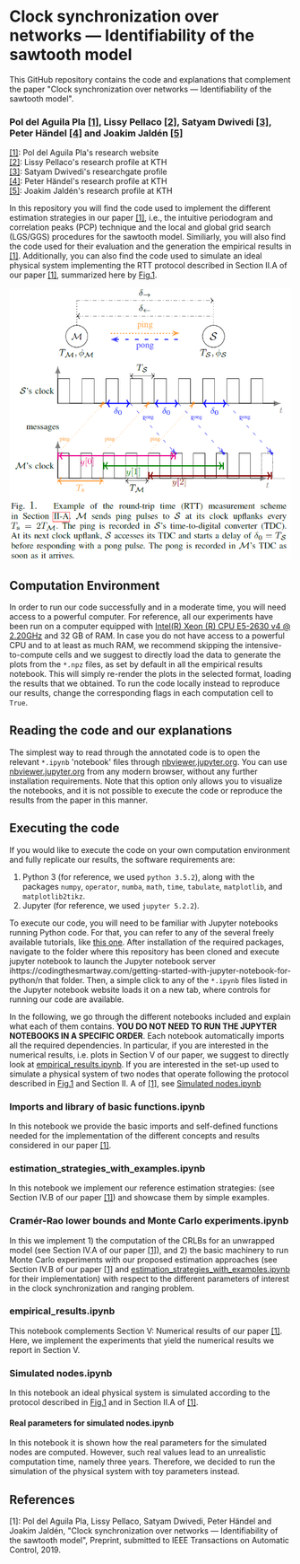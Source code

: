 # Clock synchronization over networks — Identifiability of the sawtooth model

This GitHub repository contains the code and explanations that complement the paper "Clock synchronization over networks — Identifiability of the sawtooth model".
### Pol del Aguila Pla [[1]](https://poldap.github.io/#/), Lissy Pellaco [[2]](https://www.kth.se/profile/pellaco), Satyam Dwivedi [[3]](https://www.researchgate.net/profile/Satyam_Dwivedi2), Peter Händel [[4]](https://www.kth.se/profile/ph/) and Joakim Jaldén [[5]](https://www.kth.se/profile/jalden/)

[[1]](https://poldap.github.io/#/): Pol del Aguila Pla's research website<br/>
[[2]](https://www.kth.se/profile/pellaco): Lissy Pellaco's research profile at KTH<br/>
[[3]](https://www.researchgate.net/profile/Satyam_Dwivedi2): Satyam Dwivedi's researchgate profile<br/>
[[4]](https://www.kth.se/profile/ph/): Peter Händel's research profile at KTH<br/>
[[5]](https://www.kth.se/profile/jalden/): Joakim Jaldén's research profile at KTH<br/>

In this repository you will find the code used to implement the different estimation strategies in our paper [[1]](#ourpaper), i.e., the intuitive periodogram and correlation peaks (PCP) technique and the local and global grid search (LGS/GGS) procedures for the sawtooth model. Similiarly, you will also find the code used for their evaluation and the generation the empirical results in [[1]](#ourpaper). Additionally, you can also find the code used to simulate an ideal physical system implementing the RTT protocol described in Section II.A of our paper [[1]](#ourpaper), summarized here by [Fig.1](#Fig.1).

 <a id='Fig.1'></a>![RTT_measurement_scheme](RTT-measurement-scheme.png)

## Computation Environment
In order to run our code successfully and in a moderate time, you will need access to a powerful computer. For reference, all our experiments have been run on a computer equipped with [Intel(R) Xeon (R) CPU E5-2630 v4 @ 2.20GHz](https://ark.intel.com/content/www/us/en/ark/products/92981/intel-xeon-processor-e5-2630-v4-25m-cache-2-20-ghz.html) and 32 GB of RAM. In case you do not have access to a powerful CPU and to at least as much RAM, we recommend skipping the intensive-to-compute cells and we suggest to directly load the data to generate the plots from the `*.npz` files, as set by default in all the empirical results notebook. This will simply re-render the plots in the selected format, loading the results that we obtained. To run the code locally instead to reproduce our results, change the corresponding flags in each computation cell to `True`.


## Reading the code and our explanations
The simplest way to read through the annotated code is to open the relevant `*.ipynb` 'notebook' files through [nbviewer.jupyter.org](https://nbviewer.jupyter.org/github/poldap/clock_sync_and_range/tree/master/). You can use [nbviewer.jupyter.org](https://nbviewer.jupyter.org/github/poldap/clock_sync_and_range/tree/master/) from any modern browser, without any further installation requirements. Note that this option only allows you to visualize the notebooks, and it is not possible to execute the code or reproduce the results from the paper in this manner.

## Executing the code
If you would like to execute the code on your own computation environment and fully replicate our results, the software requirements are:
1. Python 3 (for reference, we used `python 3.5.2`), along with the packages `numpy`, `operator`, `numba`, `math`, `time`, `tabulate`, `matplotlib`, and `matplotlib2tikz`.
2. Jupyter (for reference, we used `jupyter 5.2.2`).

To execute our code, you will need to be familiar with Jupyter notebooks running Python code. For that, you can refer to any of the several freely available tutorials, like [this one](https://codingthesmartway.com/getting-started-with-jupyter-notebook-for-python/). After installation of the required packages, navigate to the folder where this repository has been cloned and execute jupyter notebook to launch the Jupyter notebook server ihttps://codingthesmartway.com/getting-started-with-jupyter-notebook-for-python/n that folder. Then, a simple click to any of the `*.ipynb` files listed in the Jupyter notebook website loads it on a new tab, where controls for running our code are available. 

In the following, we go through the different notebooks included and explain what each of them contains. **YOU DO NOT NEED TO RUN THE JUPYTER NOTEBOOKS IN A SPECIFIC ORDER**. Each notebook automatically imports all the required dependencies. In particular, if you are interested in the numerical results, i.e. plots in Section V of our paper, we suggest to directly look at [empirical_results.ipynb](https://nbviewer.jupyter.org/github/poldap/clock_sync_and_range/blob/master/empirical_results.ipynb). If you are interested in the set-up used to simulate a physical system of two nodes that operate following the protocol described in [Fig.1](#Fig.1) and Section II. A of [[1]](#ourpaper), see [Simulated nodes.ipynb](https://nbviewer.jupyter.org/github/poldap/clock_sync_and_range/blob/master/simulated_nodes.ipynb)

### Imports and library of basic functions.ipynb
In this notebook we provide the basic imports and self-defined functions needed for the implementation of the different concepts and results considered in our paper [[1]](#ourpaper).

### estimation_strategies_with_examples.ipynb<a id='estimation-strategies'></a>
In this notebook we implement our reference estimation strategies: (see Section IV.B of our paper [[1]](#ourpaper)) and showcase them by simple examples.

### Cramér-Rao lower bounds and Monte Carlo experiments.ipynb
In this we implement 1) the computation of the CRLBs for an unwrapped model (see Section IV.A of our paper [[1]](#ourpaper)), and 2) the basic machinery to run Monte Carlo experiments with our proposed estimation approaches (see Section IV.B of our paper [[1]](#ourpaper) and [estimation_strategies_with_examples.ipynb](#estimation-strategies) for their implementation) with respect to the different parameters of interest in the clock synchronization and ranging problem. 

### empirical_results.ipynb <a id='empirical_results'></a>
This notebook complements Section V: Numerical results of our paper [[1]](#ourpaper). Here, we implement the experiments that yield the numerical results we report in Section V.

### Simulated nodes.ipynb <a id='Simulated_nodes'></a>
In this notebook an ideal physical system is simulated according to the protocol described in [Fig.1](#Fig.1) and in Section II.A of [[1]](#ourpaper). 

#### Real parameters for simulated nodes.ipynb
In this notebook it is shown how the real parameters for the simulated nodes are computed. However, such real values lead to an unrealistic computation time, namely three years. Therefore, we decided to run the simulation of the physical system with toy parameters instead.

## References
 <a id='ourpaper'></a>[1]: Pol del Aguila Pla, Lissy Pellaco, Satyam Dwivedi, Peter Händel and Joakim Jaldén, "Clock synchronization over networks — Identifiability of the sawtooth model", Preprint, submitted to IEEE Transactions on Automatic Control, 2019.
